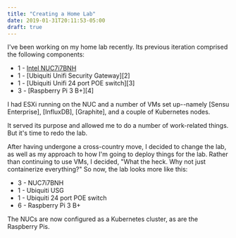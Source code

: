 ```yaml
---
title: "Creating a Home Lab"
date: 2019-01-31T20:11:53-05:00
draft: true
---
```


I've been working on my home lab recently. Its previous iteration comprised the following components:

* 1 - [Intel NUC7i7BNH][1]
* 1 - [Ubiquiti Unifi Security Gateway][2]
* 1 - [Ubiquiti Unifi 24 port POE switch][3]
* 3 - [Raspberry Pi 3 B+][4]

I had ESXi running on the NUC and a number of VMs set up--namely [Sensu Enterprise], [InfluxDB], [Graphite], and a couple of Kubernetes nodes. 

It served its purpose and allowed me to do a number of work-related things. But it's time to redo the lab. 

After having undergone a cross-country move, I decided to change the lab, as well as my approach to how I'm going to deploy things for the lab. Rather than continuing to use VMs, I decided, "What the heck. Why not just containerize everything?" So now, the lab looks more like this:

* 3 - NUC7i7BNH
* 1 - Ubiquiti USG
* 1 - Ubiquiti 24 port POE switch
* 6 - Raspberry Pi 3 B+

The NUCs are now configured as a Kubernetes cluster, as are the Raspberry Pis. 

<!--LINKS-->
[1]: https://www.bhphotovideo.com/c/product/1327194-REG/intel_boxnuc7i7bnh_nuc_bnh_7th_gen.html
